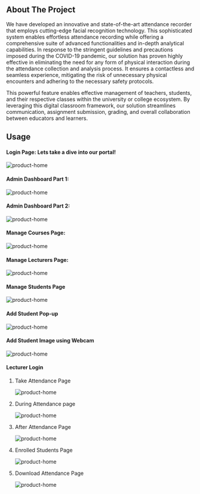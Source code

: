 <!-- ABOUT THE PROJECT -->

## About The Project

We have developed an innovative and state-of-the-art attendance recorder that employs cutting-edge facial recognition technology. This sophisticated system enables effortless attendance recording while offering a comprehensive suite of advanced functionalities and in-depth analytical capabilities. In response to the stringent guidelines and precautions imposed during the COVID-19 pandemic, our solution has proven highly effective in eliminating the need for any form of physical interaction during the attendance collection and analysis process. It ensures a contactless and seamless experience, mitigating the risk of unnecessary physical encounters and adhering to the necessary safety protocols.

This powerful feature enables effective management of teachers, students, and their respective classes within the university or college ecosystem. By leveraging this digital classroom framework, our solution streamlines communication, assignment submission, grading, and overall collaboration between educators and learners.

## Usage

#### **Login Page**: Lets take a dive into our portal!

![product-home](./image/Picture1.png)

#### **Admin Dashboard Part 1**:

![product-home](./image/Picture2.png)

#### **Admin Dashboard Part 2**:

![product-home](./image/Picture3.png)

#### **Manage Courses Page**:

![product-home](./image/Picture4.png)

#### **Manage Lecturers Page**:

![product-home](./image/Picture5.png)

#### **Manage Students Page**

![product-home](./image/Picture6.png)

#### **Add Student Pop-up**

![product-home](./image/Picture7.png)

#### **Add Student Image using Webcam**

![product-home](./image/Picture8.png)

#### **Lecturer Login**

1. Take Attendance Page

   ![product-home](./image/Picture9.png)

2. During Attendance page

   ![product-home](./image/Picture10.png)

3. After Attendance Page

   ![product-home](./image/Picture11.png)

4. Enrolled Students Page

   ![product-home](./image/Picture12.png)

5. Download Attendance Page

   ![product-home](./image/Picture13.png)
